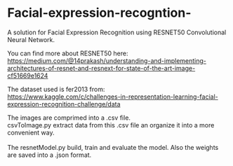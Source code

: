 # Facial-expression-recogntion-
A solution for Facial Expression Recognition using RESNET50 Convolutional Neural Network.</br>

You can find more about RESNET50 here:</br>
https://medium.com/@14prakash/understanding-and-implementing-architectures-of-resnet-and-resnext-for-state-of-the-art-image-cf51669e1624

The dataset used is fer2013 from: <br>
https://www.kaggle.com/c/challenges-in-representation-learning-facial-expression-recognition-challenge/data

The images are comprimed into a .csv file. </br>
csvToImage.py extract data from this .csv file an organize it into a more convenient way. </br> </br>
The resnetModel.py build, train and evaluate the model. Also the weights are saved into a .json format.
